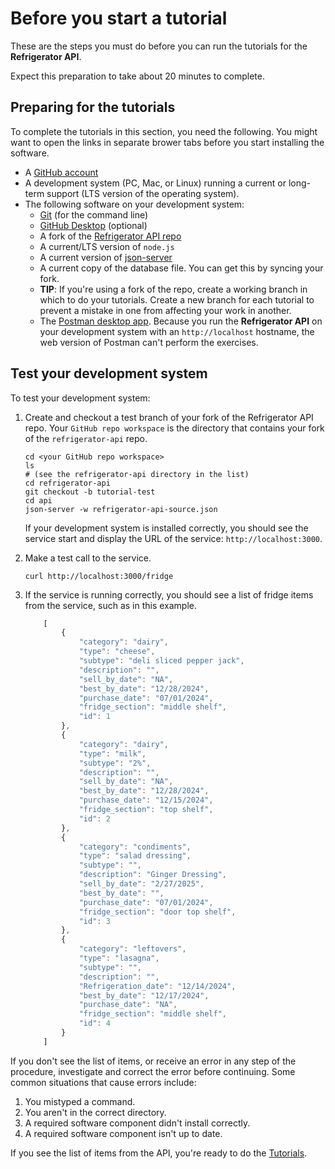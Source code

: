 # Before you start a tutorial

These are the steps you must do before you can run
the tutorials for the **Refrigerator API**.

Expect this preparation to take about 20 minutes to complete.

## Preparing for the tutorials

To complete the tutorials in this section, you need the following.
You might want to open the links in separate brower tabs before you start installing the software.

* A [GitHub account](https://github.com)
* A development system (PC, Mac, or Linux) running a current or
long-term support (LTS version of the operating system).
* The following software on your development system:
    * [Git](https://docs.github.com/en/get-started/quickstart/set-up-git) (for the command line)
    * [GitHub Desktop](https://desktop.github.com) (optional)
    * A fork of the [Refrigerator API repo](https://github.com/neverett/refrigerator-api)
    * A current/LTS version of `node.js`
    * A current version of [json-server](https://www.npmjs.com/package/json-server)
    * A current copy of the database file. You can get this by syncing your fork.
    * **TIP**: If you're using a fork of the repo, create a working branch in which to do your tutorials. Create a new branch for each tutorial to prevent a mistake in one from affecting your work in another.
    * The [Postman desktop app](https://www.postman.com/downloads/). Because you run the **Refrigerator API** on your development system with an `http://localhost` hostname, the web version of Postman can't perform the exercises.

## Test your development system

To test your development system:

1. Create and checkout a test branch of your fork of the Refrigerator API repo. Your `GitHub repo workspace` is the directory that contains your fork of the `refrigerator-api` repo.

    ```shell
    cd <your GitHub repo workspace>
    ls
    # (see the refrigerator-api directory in the list)
    cd refrigerator-api
    git checkout -b tutorial-test
    cd api
    json-server -w refrigerator-api-source.json
    ```

    If your development system is installed correctly, you should see
    the service start and display the URL of the service: `http://localhost:3000`.

2. Make a test call to the service.

    ```shell
    curl http://localhost:3000/fridge
    ```

3. If the service is running correctly, you should see a list of fridge items from the service, such as in this example.

    ```js
        [
            {
                "category": "dairy",
                "type": "cheese",
                "subtype": "deli sliced pepper jack",
                "description": "",
                "sell_by_date": "NA",
                "best_by_date": "12/28/2024",
                "purchase_date": "07/01/2024",
                "fridge_section": "middle shelf",
                "id": 1
            },
            {
                "category": "dairy",
                "type": "milk",
                "subtype": "2%",
                "description": "",
                "sell_by_date": "NA",
                "best_by_date": "12/28/2024",
                "purchase_date": "12/15/2024",
                "fridge_section": "top shelf",
                "id": 2
            },
            {
                "category": "condiments",
                "type": "salad dressing",
                "subtype": "",
                "description": "Ginger Dressing",
                "sell_by_date": "2/27/2025",
                "best_by_date": "",
                "purchase_date": "07/01/2024",
                "fridge_section": "door top shelf",
                "id": 3
            },
            {
                "category": "leftovers",
                "type": "lasagna",
                "subtype": "",
                "description": "",
                "Refrigeration_date": "12/14/2024",
                "best_by_date": "12/17/2024",
                "purchase_date": "NA",
                "fridge_section": "middle shelf",
                "id": 4
            }
        ]
    ```

If you don't see the list of items, or receive an error in any step
of the procedure, investigate and correct the error before continuing.
Some common situations that cause errors include:

1. You mistyped a command.
2. You aren't in the correct directory.
3. A required software component didn't install correctly.
4. A required software component isn't up to date.

If you see the list of items from the API, you're ready to do
the [Tutorials](tutorials/index.md).
